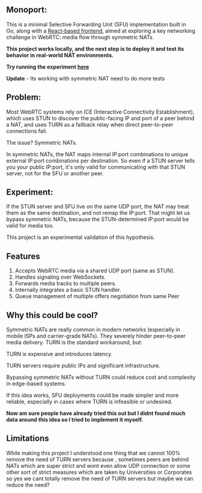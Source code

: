 ## Monoport:

This is a minimal Selective Forwarding Unit (SFU) implementation built in Go, along with a [React-based frontend](https://github.com/samyak112/streamio-frontend), aimed at exploring a key networking challenge in WebRTC: media flow through symmetric NATs. 

**This project works locally, and the next step is to deploy it and test its behavior in real-world NAT environments.**

**Try running the experiment [here](https://684ac13d0549b02e98b3e0a4--symphonious-frangollo-9d1ad5.netlify.app/stream)**

**Update** - Its working with symmetric NAT need to do more tests

## Problem:
Most WebRTC systems rely on ICE (Interactive Connectivity Establishment), which uses STUN to discover the public-facing IP and port of a peer behind a NAT, and uses TURN as a fallback relay when direct peer-to-peer connections fail.

The issue? Symmetric NATs.

In symmetric NATs, the NAT maps internal IP:port combinations to unique external IP:port combinations per destination. So even if a STUN server tells you your public IP:port, it's only valid for communicating with that STUN server, not for the SFU or another peer.

## Experiment:
If the STUN server and SFU live on the same UDP port, the NAT may treat them as the same destination, and not remap the IP:port. That might let us bypass symmetric NATs, because the STUN-determined IP:port would be valid for media too.

This project is an experimental validation of this hypothesis.

## Features
1. Accepts WebRTC media via a shared UDP port (same as STUN).
2. Handles signaling over WebSockets.
3. Forwards media tracks to multiple peers.
4. Internally integrates a basic STUN handler.
5. Queue management of multiple offers negotiation from same Peer

## Why this could be cool?
Symmetric NATs are really common in modern networks (especially in mobile ISPs and carrier-grade NATs). They severely hinder peer-to-peer media delivery. TURN is the standard workaround, but:

TURN is expensive and introduces latency.

TURN servers require public IPs and significant infrastructure.

Bypassing symmetric NATs without TURN could reduce cost and complexity in edge-based systems.

If this idea works, SFU deployments could be made simpler and more reliable, especially in cases where TURN is infeasible or undesired.

**Now am sure people have already tried this out but I didnt found much data around this idea so I tried to implement it myself.**

## Limitations

While making this project I understood one thing that we cannot 100% remove the need of TURN servers because , sometimes peers are behind NATs which are super strict
and wont even allow UDP connection or some other sort of strict measures which are taken by Universities or Corporates so yes we cant totally remove the need of TURN servers
but maybe we can reduce the need?
